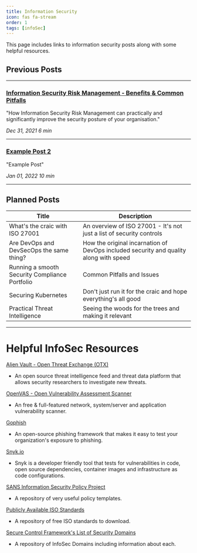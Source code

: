 ```yaml
---
title: Information Security
icon: fas fa-stream
order: 1
tags: [infoSec]
---
```


This page includes links to information security posts along with some helpful resources.

## Previous Posts

---

### [Information Security Risk Management - Benefits & Common Pitfalls](https://ross-sec-audio.github.io/posts/Risk-Management-Explained/ "Information Security Risk Management - Benefits & Common Pitfalls")

"How Information Security Risk Management can practically and significantly improve the security posture of your organisation."

<div class="mr-auto">
    <i class="far fa-calendar fa-fw"></i>
    <em class="timeago" date="2021-12-31 00:00:00 +0000" data-toggle="tooltip" data-placement="bottom" title="Fri, Dec 31, 2021, 12:00 AM +0000">Dec 31, 2021</em>
    <i class="far fa-clock fa-fw"></i>
    <span class="readtime" data-toggle="tooltip" data-placement="bottom" title="1180 words">
        <em>6 min</em>
    </span>
</div>

___

### [Example Post 2](https://ross-sec-audio.github.io/posts/Risk-Management-Explained/ "Example Post 2")

"Example Post"

<div class="mr-auto">
    <i class="far fa-calendar fa-fw"></i>
    <em class="timeago" date="2022-01-01 00:00:00 +0000" data-toggle="tooltip" data-placement="bottom" title="Sat, Jan 01, 2022, 12:00 AM +0000">Jan 01, 2022</em>
    <i class="far fa-clock fa-fw"></i>
    <span class="readtime" data-toggle="tooltip" data-placement="bottom" title="1000 words">
        <em>10 min</em>
    </span>
</div>

___

## Planned Posts

| Title | Description |
| ------ | ----------- |
| What's the craic with ISO 27001 | An overview of ISO 27001 - It's not just a list of security controls |
| Are DevOps and DevSecOps the same thing? | How the original incarnation of DevOps included security and quality along with speed |
| Running a smooth Security Compliance Portfolio | Common Pitfalls and Issues |
| Securing Kubernetes | Don't just run it for the craic and hope everything's all good |
| Practical Threat Intelligence | Seeing the woods for the trees and making it relevant |

---

# Helpful InfoSec Resources

[Alien Vault - Open Threat Exchange (OTX)](https://otx.alienvault.com/ "Alien Vault - Open Threat Exchange (OTX)")
- An open source threat intelligence feed and threat data platform that allows security researchers to investigate new threats.

[OpenVAS - Open Vulnerability Assessment Scanner](https://github.com/greenbone/openvas-scanner/ "OpenVAS - Open Vulnerability Assessment Scanner")
- An free & full-featured network, system/server and application vulnerability scanner.

[Gophish](https://getgophish.com/ "Gophish")
- An open-source phishing framework that makes it easy to test your organization's exposure to phishing.

[Snyk.io](https://www.Snyk.io/ "Snyk.io")
- Snyk is a developer friendly tool that tests for vulnerabilities in code, open source dependencies, container images and infrastructure as code configurations.

[SANS Information Security Policy Project](https://www.sans.org/information-security-policy/?msc=main-nav "SANS Information Security Policy Project")
 - A repository of very useful policy templates.

[Publicly Available ISO Standards](https://standards.iso.org/ittf/PubliclyAvailableStandards/ "Publicly Available ISO Standards")
- A repository of free ISO standards to download.

[Secure Control Framework's List of Security Domains](https://www.securecontrolsframework.com/scf-domains "Secure Control Framework's List of Security Domains")
- A repository of InfoSec Domains including information about each.





